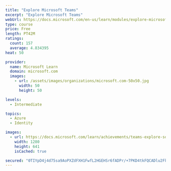 ```yaml
---
title: "Explore Microsoft Teams"
excerpt: "Explore Microsoft Teams"
webUrl: https://docs.microsoft.com/en-us/learn/modules/explore-microsoft-teams/
type: course
price: Free
length: PT42M
ratings:
  count: 157
  average: 4.834395
heat: 50

provider:
  name: Microsoft Learn
  domain: microsoft.com
  images:
    - url: /assets/images/organizations/microsoft.com-50x50.jpg
      width: 50
      height: 50

levels:
  - Intermediate

topics:
  - Azure
  - Identity

images:
  - url: https://docs.microsoft.com/learn/achievements/teams-explore-social.png
    width: 1280
    height: 641
    isCached: true

secured: "0TIYpD4j4d75sa9AoPXZdFXH1FwfL2HGEHSr6fADPr/+7PKD4tkFQCADlu2FkXjABq2tcuoFUqk9HkAQyGjdIhpMGkM216xWuNA4vVRUxgaaWmnEIiJN6P8zLd0IMLruTCATTXv5S7+kIe9WKpRf2zfN2Eq80iW9CjxlSsdt7v9ny5yY/A4ZBPltuIR+5N3QjDwK4QYbWjYGKPUPCQzj51CfpcC791Na3XxYu6rAnbvmYmjZD/bRuedEgwMc7DDx7R430GVAJDTt6ijmb2VSHgbyTordIS5YOcH1eCM3CiWWL3zaAS4FMMyx8+QPfbKtuEQnPwpCqL0pJJtY1dmSWJxJ3t5dsKgyOlevLfc3uPCIpfo+T1rnq8z7YUmPXQJS1p9yvCPTjBqSuUDeCPQvPzmXmbQurPWUbZqmMnG2gLQ=;ncybQCND3rp3fLfKLn2qcQ=="
---
```



